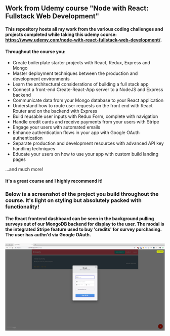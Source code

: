 ## Work from Udemy course "Node with React: Fullstack Web Development"

#### This repository hosts all my work from the various coding challenges and projects completed while taking this udemy course: https://www.udemy.com/node-with-react-fullstack-web-development/. 

#### Throughout the course you:

* Create boilerplate starter projects with React, Redux, Express and Mongo
* Master deployment techniques between the production and development environments
* Learn the architectural considerations of building a full stack app
* Connect a front-end Create-React-App server to a NodeJS and Express backend
* Communicate data from your Mongo database to your React application
* Understand how to route user requests on the front end with React Router and on the backend with Express
* Build reusable user inputs with Redux Form, complete with navigation
* Handle credit cards and receive payments from your users with Stripe
* Engage your users with automated emails
* Enhance authentication flows in your app with Google OAuth authentication
* Separate production and development resources with advanced API key handling techniques
* Educate your users on how to use your app with custom build landing pages

...and much more!

#### It's a great course and I highly recommend it!



### Below is a screenshot of the project you build throughout the course. It's light on styling but absolutely packed with functionality!

#### The React frontend dashboard can be seen in the background pulling surveys out of our MongoDB backend for display to the user. The modal is the integrated Stripe feature used to buy 'credits' for survey purchasing. The user has authn'd via Google OAuth.

![](./screens/dashboard-add-credits.png)